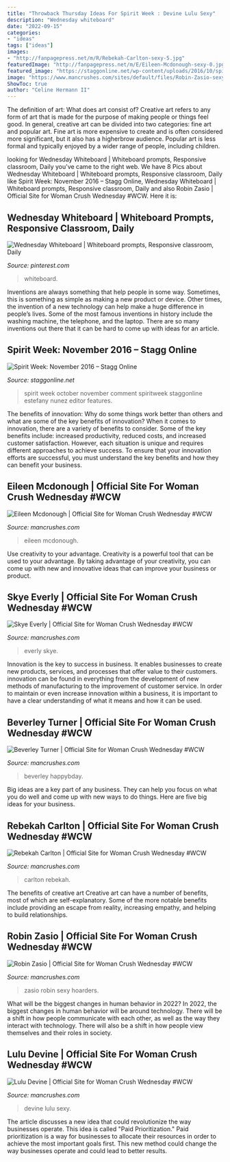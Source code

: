 ```yaml
---
title: "Throwback Thursday Ideas For Spirit Week : Devine Lulu Sexy"
description: "Wednesday whiteboard"
date: "2022-09-15"
categories:
- "ideas"
tags: ["ideas"]
images:
- "http://fanpagepress.net/m/R/Rebekah-Carlton-sexy-5.jpg"
featuredImage: "http://fanpagepress.net/m/E/Eileen-Mcdonough-sexy-0.jpg"
featured_image: "https://staggonline.net/wp-content/uploads/2016/10/spirit-week-10-_17524985_0da0259b213f6d79fcac25e4108422f52f9fef37-594x900.png"
image: "https://www.mancrushes.com/sites/default/files/Robin-Zasio-sexy-4.jpg"
ShowToc: true
author: "Celine Hermann II"
---
```



The definition of art: What does art consist of?
Creative art refers to any form of art that is made for the purpose of making people or things feel good. In general, creative art can be divided into two categories: fine art and popular art. Fine art is more expensive to create and is often considered more significant, but it also has a higherbrow audience. Popular art is less formal and typically enjoyed by a wider range of people, including children.

	

		
looking for Wednesday Whiteboard | Whiteboard prompts, Responsive classroom, Daily you've came to the right web. We have 8 Pics about Wednesday Whiteboard | Whiteboard prompts, Responsive classroom, Daily like Spirit Week: November 2016 – Stagg Online, Wednesday Whiteboard | Whiteboard prompts, Responsive classroom, Daily and also Robin Zasio | Official Site for Woman Crush Wednesday #WCW. Here it is:
		
    
## Wednesday Whiteboard | Whiteboard Prompts, Responsive Classroom, Daily

<img loading=lazy src="https://i.pinimg.com/736x/7d/6c/b1/7d6cb1850c9259055cd8bb9807b92a60.jpg" onerror="this.onerror=null;this.src='https://tse4.mm.bing.net/th?id=OIP.KtVlbuo3FQgDi0qeADupvwHaJ3&amp;pid=15.1';" alt="Wednesday Whiteboard | Whiteboard prompts, Responsive classroom, Daily">

_Source: pinterest.com_

>whiteboard. 

	

Inventions are always something that help people in some way. Sometimes, this is something as simple as making a new product or device. Other times, the invention of a new technology can help make a huge difference in people’s lives. Some of the most famous inventions in history include the washing machine, the telephone, and the laptop. There are so many inventions out there that it can be hard to come up with ideas for an article.

    
## Spirit Week: November 2016 – Stagg Online

<img loading=lazy src="https://staggonline.net/wp-content/uploads/2016/10/spirit-week-10-_17524985_0da0259b213f6d79fcac25e4108422f52f9fef37-594x900.png" onerror="this.onerror=null;this.src='https://tse2.mm.bing.net/th?id=OIP.YHgnbGQZWmLqUOiZCuZnDAHaLO&amp;pid=15.1';" alt="Spirit Week: November 2016 – Stagg Online">

_Source: staggonline.net_

>spirit week october november comment spiritweek staggonline estefany nunez editor features. 

	

The benefits of innovation: Why do some things work better than others and what are some of the key benefits of innovation?
When it comes to innovation, there are a variety of benefits to consider. Some of the key benefits include: increased productivity, reduced costs, and increased customer satisfaction. However, each situation is unique and requires different approaches to achieve success. To ensure that your innovation efforts are successful, you must understand the key benefits and how they can benefit your business.

    
## Eileen Mcdonough | Official Site For Woman Crush Wednesday #WCW

<img loading=lazy src="http://fanpagepress.net/m/E/Eileen-Mcdonough-sexy-0.jpg" onerror="this.onerror=null;this.src='https://tse2.mm.bing.net/th?id=OIP.9wJnbXcMyFMFaawWflWSvwHaJc&amp;pid=15.1';" alt="Eileen Mcdonough | Official Site for Woman Crush Wednesday #WCW">

_Source: mancrushes.com_

>eileen mcdonough. 

	

Use creativity to your advantage.
Creativity is a powerful tool that can be used to your advantage. By taking advantage of your creativity, you can come up with new and innovative ideas that can improve your business or product.

    
## Skye Everly | Official Site For Woman Crush Wednesday #WCW

<img loading=lazy src="http://www.mancrushes.com/sites/default/files/skye-everly-2012-1.jpg" onerror="this.onerror=null;this.src='https://tse3.mm.bing.net/th?id=OIP.suPGqcfPGpkKZBpdsiw1fgHaJ4&amp;pid=15.1';" alt="Skye Everly | Official Site for Woman Crush Wednesday #WCW">

_Source: mancrushes.com_

>everly skye. 

	

Innovation is the key to success in business. It enables businesses to create new products, services, and processes that offer value to their customers. innovation can be found in everything from the development of new methods of manufacturing to the improvement of customer service. In order to maintain or even increase innovation within a business, it is important to have a clear understanding of what it means and how it can be used.

    
## Beverley Turner | Official Site For Woman Crush Wednesday #WCW

<img loading=lazy src="https://www.mancrushes.com/sites/default/files/Beverley-Turner-hot-10.jpg" onerror="this.onerror=null;this.src='https://tse2.mm.bing.net/th?id=OIP.evvcdJknp5e52vtN_5RsqQHaKe&amp;pid=15.1';" alt="Beverley Turner | Official Site for Woman Crush Wednesday #WCW">

_Source: mancrushes.com_

>beverley happybday. 

	

Big ideas are a key part of any business. They can help you focus on what you do well and come up with new ways to do things. Here are five big ideas for your business.

    
## Rebekah Carlton | Official Site For Woman Crush Wednesday #WCW

<img loading=lazy src="http://fanpagepress.net/m/R/Rebekah-Carlton-sexy-5.jpg" onerror="this.onerror=null;this.src='https://tse4.mm.bing.net/th?id=OIP.44iTrKVyMfwOHBw_aEVaQgAAAA&amp;pid=15.1';" alt="Rebekah Carlton | Official Site for Woman Crush Wednesday #WCW">

_Source: mancrushes.com_

>carlton rebekah. 

	

The benefits of creative art
Creative art can have a number of benefits, most of which are self-explanatory. Some of the more notable benefits include providing an escape from reality, increasing empathy, and helping to build relationships.

    
## Robin Zasio | Official Site For Woman Crush Wednesday #WCW

<img loading=lazy src="https://www.mancrushes.com/sites/default/files/Robin-Zasio-sexy-4.jpg" onerror="this.onerror=null;this.src='https://tse4.mm.bing.net/th?id=OIP.XXwsKH1EsOnH30psjz7LsgHaIt&amp;pid=15.1';" alt="Robin Zasio | Official Site for Woman Crush Wednesday #WCW">

_Source: mancrushes.com_

>zasio robin sexy hoarders. 

	

What will be the biggest changes in human behavior in 2022?
In 2022, the biggest changes in human behavior will be around technology. There will be a shift in how people communicate with each other, as well as the way they interact with technology. There will also be a shift in how people view themselves and their roles in society.

    
## Lulu Devine | Official Site For Woman Crush Wednesday #WCW

<img loading=lazy src="http://www.mancrushes.com/sites/default/files/Lulu-Devine-sexy-4.jpg" onerror="this.onerror=null;this.src='https://tse4.mm.bing.net/th?id=OIP.0EURB6CWhEOfhcI4oUjuLwHaGT&amp;pid=15.1';" alt="Lulu Devine | Official Site for Woman Crush Wednesday #WCW">

_Source: mancrushes.com_

>devine lulu sexy. 

	

The article discusses a new idea that could revolutionize the way businesses operate. This idea is called "Paid Prioritization." Paid prioritization is a way for businesses to allocate their resources in order to achieve the most important goals first. This new method could change the way businesses operate and could lead to better results.


